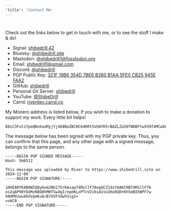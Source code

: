 ```yaml
---
'title': 'Contact Me'
---
```


#

Check out the links below to get in touch with me, or to see the stuff I make & do!

- Signal: [shibedrill.42](https://signal.me/#eu/OhieLDn1UL68-9JMrCa3jafrkOSosKONtAl0hMQ6Gceb7yQdQyxB4qXAX1-i6ZvY)
- Bluesky: [@shibedrill.site](https://bsky.app/profile/shibedrill.site)
- Mastodon: [@shibedrill1@fosstodon.org](https://fosstodon.org/@shibedrill1)
- Email: [shibedrill1@gmail.com](mailto:shibedrill1@gmail.com)
- Discord: [@shibedrill](https://discord.com/users/455089445666947082)
- PGP Public Key: [321F 19B6 354D 7BE6 B280 B1AA 5FE0 CB25 945E FAA2](/River_0x945EFAA2_public.asc)
- GitHub: [shibedrill](https://github.com/shibedrill/shibedrill)
- Personal Git Server: [shibedrill](https://git.shibedrill.site/shibedrill)
- YouTube: [@ShibeDrill](https://youtube.com/c/shibedrill)
- Carrd: [riverdev.carrd.co](https://riverdev.carrd.co)

My Monero address is listed below, if you wish to make a donation to support my work. Every little bit helps!

```text
88sC3FvCs7peQNvKaoMyjYj468BoZBCHC64RRtSVUAYK5rBAZLZa56TWDBFtwXS9f4MCwbLpc6snRDzBs26HyuuJMEcA7Xq
```

The message below has been signed with my PGP private key. Thus, you can confirm that this page, and any other page with a signed message, belongs to the same person.

```text
-----BEGIN PGP SIGNED MESSAGE-----
Hash: SHA512

This message was uploaded by River to https://www.shibedrill.site on 2024-12-09
-----BEGIN PGP SIGNATURE-----

iHUEARYKAB0WIQQyHxm2NU175rKAsapf4MsllF76ogUCZ1dxYAAKCRBf4MsllF76
os2qAP90YbUMzN8Q0hMHTSw4gI/npmKLoPTvVZvbiAiVuIHa9QD+KhSmNIhWPF7w
kN4M9Jwu4kXVpmKu8/B7UVF5dwhSigI=
=vHC8
-----END PGP SIGNATURE-----

```
